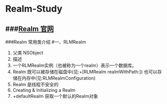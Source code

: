 # Realm-Study
###[Realm 官网](https://realm.io/cn/)
----------
###Realm 常用类介绍
#一、RLMRealm

 1. 父类 NSObject
 2. 描述
  1. 一个RLMRealm实例（也被称为一个realm）表示一个数据库。
  2. Realm 既可以被存储在磁盘中(见:+[RLMRealm realmWithPath:]) 也可以存储在内存中(见:RLMRealmConfiguration)
  3. Realm 是线程不安全的
 2. Creating & Initializing a Realm
  1. +defaultRealm  获取一个默认的Realm对象
  
